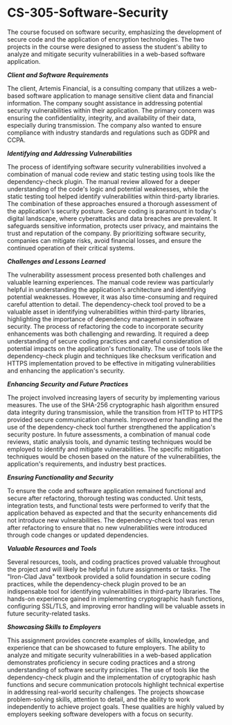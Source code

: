 # CS-305-Software-Security

The course focused on software security, emphasizing the development of secure code and the application of encryption technologies. The two projects in the course were designed to assess the student's ability to analyze and mitigate security vulnerabilities in a web-based software application.

***Client and Software Requirements***

The client, Artemis Financial, is a consulting company that utilizes a web-based software application to manage sensitive client data and financial information. The company sought assistance in addressing potential security vulnerabilities within their application. The primary concern was ensuring the confidentiality, integrity, and availability of their data, especially during transmission. The company also wanted to ensure compliance with industry standards and regulations such as GDPR and CCPA.

***Identifying and Addressing Vulnerabilities***

The process of identifying software security vulnerabilities involved a combination of manual code review and static testing using tools like the dependency-check plugin. The manual review allowed for a deeper understanding of the code's logic and potential weaknesses, while the static testing tool helped identify vulnerabilities within third-party libraries. The combination of these approaches ensured a thorough assessment of the application's security posture. Secure coding is paramount in today's digital landscape, where cyberattacks and data breaches are prevalent. It safeguards sensitive information, protects user privacy, and maintains the trust and reputation of the company. By prioritizing software security, companies can mitigate risks, avoid financial losses, and ensure the continued operation of their critical systems.

***Challenges and Lessons Learned***

The vulnerability assessment process presented both challenges and valuable learning experiences. The manual code review was particularly helpful in understanding the application's architecture and identifying potential weaknesses. However, it was also time-consuming and required careful attention to detail. The dependency-check tool proved to be a valuable asset in identifying vulnerabilities within third-party libraries, highlighting the importance of dependency management in software security. The process of refactoring the code to incorporate security enhancements was both challenging and rewarding. It required a deep understanding of secure coding practices and careful consideration of potential impacts on the application's functionality. The use of tools like the dependency-check plugin and techniques like checksum verification and HTTPS implementation proved to be effective in mitigating vulnerabilities and enhancing the application's security.

***Enhancing Security and Future Practices***

The project involved increasing layers of security by implementing various measures. The use of the SHA-256 cryptographic hash algorithm ensured data integrity during transmission, while the transition from HTTP to HTTPS provided secure communication channels. Improved error handling and the use of the dependency-check tool further strengthened the application's security posture. In future assessments, a combination of manual code reviews, static analysis tools, and dynamic testing techniques would be employed to identify and mitigate vulnerabilities. The specific mitigation techniques would be chosen based on the nature of the vulnerabilities, the application's requirements, and industry best practices.

***Ensuring Functionality and Security***

To ensure the code and software application remained functional and secure after refactoring, thorough testing was conducted. Unit tests, integration tests, and functional tests were performed to verify that the application behaved as expected and that the security enhancements did not introduce new vulnerabilities. The dependency-check tool was rerun after refactoring to ensure that no new vulnerabilities were introduced through code changes or updated dependencies.

***Valuable Resources and Tools***

Several resources, tools, and coding practices proved valuable throughout the project and will likely be helpful in future assignments or tasks. The "Iron-Clad Java" textbook provided a solid foundation in secure coding practices, while the dependency-check plugin proved to be an indispensable tool for identifying vulnerabilities in third-party libraries. The hands-on experience gained in implementing cryptographic hash functions, configuring SSL/TLS, and improving error handling will be valuable assets in future security-related tasks.

***Showcasing Skills to Employers***

This assignment provides concrete examples of skills, knowledge, and experience that can be showcased to future employers. The ability to analyze and mitigate security vulnerabilities in a web-based application demonstrates proficiency in secure coding practices and a strong understanding of software security principles. The use of tools like the dependency-check plugin and the implementation of cryptographic hash functions and secure communication protocols highlight technical expertise in addressing real-world security challenges. The projects showcase problem-solving skills, attention to detail, and the ability to work independently to achieve project goals. These qualities are highly valued by employers seeking software developers with a focus on security.
